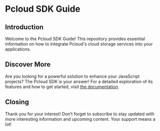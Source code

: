 # Pcloud SDK Guide

## Introduction

Welcome to the Pcloud SDK Guide! This repository provides essential information on how to integrate Pcloud's cloud storage services into your applications.

## Discover More

Are you looking for a powerful solution to enhance your JavaScript projects? The Pcloud SDK is your answer! For a detailed exploration of its features and how to get started, visit [the documentation](https://blog.moddereducation.com/2024/12/discover-pcloud-sdk-free-storage-for.html).

## Closing

Thank you for your interest! Don’t forget to subscribe to stay updated with more interesting information and upcoming content. Your support means a lot!

